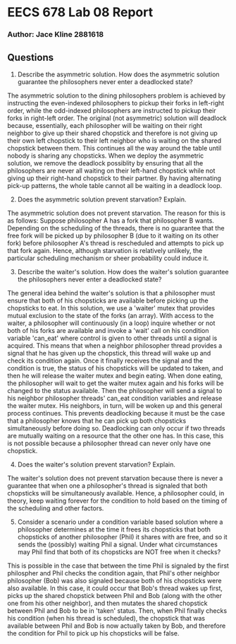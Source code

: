 # EECS 678 Lab 08 Report
### Author: Jace Kline 2881618

## Questions
1. Describe the asymmetric solution. How does the asymmetric solution guarantee the philosophers never enter a deadlocked state?

The asymmetric solution to the dining philosophers problem is achieved by instructing the even-indexed philosophers to pickup their forks in left-right order, while the odd-indexed philosophers are instructed to pickup their forks in right-left order. The original (not asymmetric) solution will deadlock because, essentially, each philosopher will be waiting on their right neighbor to give up their shared chopstick and therefore is not giving up their own left chopstick to their left neighbor who is waiting on the shared chopstick between them. This continues all the way around the table until nobody is sharing any chopsticks. When we deploy the asymmetric solution, we remove the deadlock possiblity by ensuring that all the philosophers are never all waiting on their left-hand chopstick while not giving up their right-hand chopstick to their partner. By having alternating pick-up patterns, the whole table cannot all be waiting in a deadlock loop.

2. Does the asymmetric solution prevent starvation? Explain.

 The asymmetric solution does not prevent starvation. The reason for this is as follows: Suppose philosopher A has a fork that philosopher B wants. Depending on the scheduling of the threads, there is no guarantee that the free fork will be picked up by philosopher B (due to it waiting on its other fork) before philosopher A's thread is rescheduled and attempts to pick up that fork again. Hence, although starvation is relatively unlikely, the particular scheduling mechanism or sheer probability could induce it.

3. Describe the waiter's solution. How does the waiter's solution guarantee the philosophers never enter a deadlocked state?

The general idea behind the waiter's solution is that a philosopher must ensure that both of his chopsticks are available before picking up the chopsticks to eat. In this solution, we use a 'waiter' mutex that provides mutual exclusion to the state of the forks (an array). With access to the waiter, a philosopher will continuously (in a loop) inquire whether or not both of his forks are available and invoke a 'wait' call on his condition variable 'can_eat' where control is given to other threads until a signal is acquired. This means that when a neighbor philosopher thread provides a signal that he has given up the chopstick, this thread will wake up and check its condition again. Once it finally receives the signal and the condition is true, the status of his chopsticks will be updated to taken, and then he will release the waiter mutex and begin eating. When done eating, the philosopher will wait to get the waiter mutex again and his forks will be changed to the status available. Then the philosopher will send a signal to his neighbor philosopher threads' can_eat condition variables and release the waiter mutex. His neighbors, in turn, will be woken up and this general process continues. This prevents deadlocking because it must be the case that a philosopher knows that he can pick up both chopsticks simultaneously before doing so. Deadlocking can only occur if two threads are mutually waiting on a resource that the other one has. In this case, this is not possible because a philosopher thread can never only have one chopstick.

4. Does the waiter's solution prevent starvation? Explain.

The waiter's solution does not prevent starvation because there is never a guarantee that when one a philosopher's thread is signaled that both chopsticks will be simultaneously available. Hence, a philosopher could, in theory, keep waiting forever for the condition to hold based on the timing of the scheduling and other factors.

5. Consider a scenario under a condition variable based solution where a philosopher determines at the time it frees its chopsticks that both chopsticks of another philosopher (Phil) it shares with are free, and so it sends the (possibly) waiting Phil a signal. Under what circumstances may Phil find that both of its chopsticks are NOT free when it checks?

This is possible in the case that between the time Phil is signaled by the first philospher and Phil checks the condition again, that Phil's other neighbor philosopher (Bob) was also signaled because both of his chopsticks were also available. In this case, it could occur that Bob's thread wakes up first, picks up the shared chopstick between Phil and Bob (along with the other one from his other neighbor), and then mutates the shared chopstick between Phil and Bob to be in 'taken' status. Then, when Phil finally checks his condition (when his thread is scheduled), the chopstick that was available between Phil and Bob is now actually taken by Bob, and therefore the condition for Phil to pick up his chopsticks will be false.